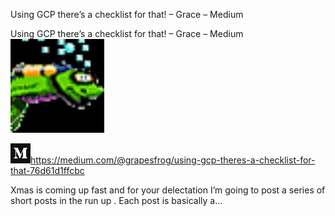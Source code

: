 Using GCP there’s a checklist for that! – Grace – Medium

Using GCP there’s a checklist for that! – Grace – Medium
![](../_resources/04b059086db63f85622f96c550c451ad.png)

![](../_resources/dd8eb1a59fb41527560e73ccde148120.png)https://medium.com/@grapesfrog/using-gcp-theres-a-checklist-for-that-76d61d1ffcbc

Xmas is coming up fast and for your delectation I’m going to post a series of short posts in the run up . Each post is basically a…